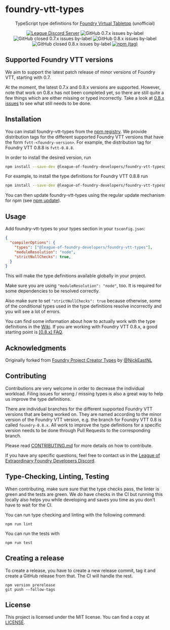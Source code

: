 # foundry-vtt-types

<div align=center>

TypeScript type definitions for [Foundry Virtual Tabletop](https://foundryvtt.com/) (unofficial)

[![League Discord Server](https://img.shields.io/discord/732325252788387980?label=League%20of%20Extraordinary%20Foundry%20VTT%20Developers)](https://discord.gg/52DNPzqm2Z)
![GitHub 0.7.x issues by-label](https://img.shields.io/github/issues-raw/League-of-Foundry-Developers/foundry-vtt-types/foundry%200.7.x?color=%23fe631d)
![GitHub closed 0.7.x issues by-label](https://img.shields.io/github/issues-closed-raw/League-of-Foundry-Developers/foundry-vtt-types/foundry%200.7.x?color=%23fe631d)
![GitHub 0.8.x issues by-label](https://img.shields.io/github/issues-raw/League-of-Foundry-Developers/foundry-vtt-types/foundry%200.8.x?color=%23fe631d)
![GitHub closed 0.8.x issues by-label](https://img.shields.io/github/issues-closed-raw/League-of-Foundry-Developers/foundry-vtt-types/foundry%200.8.x?color=%23fe631d)
[![npm (tag)](https://img.shields.io/npm/v/@league-of-foundry-developers/foundry-vtt-types/latest)](https://www.npmjs.com/package/@league-of-foundry-developers/foundry-vtt-types)

</div>

## Supported Foundry VTT versions

We aim to support the latest patch release of minor versions of Foundry VTT, starting with 0.7.

At the moment, the latest 0.7.x and 0.8.x versions are supported. However, note that work on 0.8.x has not been
completed yet, so there are still quite a few things which are either missing or typed incorrectly. Take a look at
[0.8.x issues](https://github.com/League-of-Foundry-Developers/foundry-vtt-types/issues?q=is%3Aopen+is%3Aissue+label%3A%22foundry+0.8.x%22)
to see what still needs to be done.

## Installation

You can install foundry-vtt-types from the [npm registry](https://npmjs.org/). We provide distribution tags for the
different supported Foundry VTT versions that have the form `fvtt-<foundry-version>`. For example, the distribution tag
for Foundry VTT 0.8.8 is `fvtt-0.8.8`.

In order to install the desired version, run

```sh
npm install --save-dev @league-of-foundry-developers/foundry-vtt-types@fvtt-<foundry-version>
```

For example, to install the type definitions for Foundry VTT 0.8.8 run

```sh
npm install --save-dev @league-of-foundry-developers/foundry-vtt-types@fvtt-0.8.8
```

You can then update foundry-vtt-types using the regular update mechanism for npm
(see [npm update](https://docs.npmjs.com/cli/v7/commands/npm-update)).

## Usage

Add foundry-vtt-types to your types section in your `tsconfig.json`:

```json
{
  "compilerOptions": {
    "types": ["@league-of-foundry-developers/foundry-vtt-types"],
    "moduleResolution": "node",
    "strictNullChecks": true,
  }
}
```

This will make the type definitions available globally in your project.

Make sure you are using `"moduleResolution": "node"`, too. It is required for some dependencies to be resolved
correctly.

Also make sure to set `"strictNullChecks": true` because otherwise, some of the conditional types used in the type
definitions resolve incorrectly and you will see a lot of errors.

You can find some information about how to actually work with the type definitions in the
[Wiki](https://github.com/League-of-Foundry-Developers/foundry-vtt-types/wiki). If you are working with Foundry VTT
0.8.x, a good starting point is
[[0.8.x] FAQ](https://github.com/League-of-Foundry-Developers/foundry-vtt-types/wiki/%5B0.8.x%5D-FAQ).

## Acknowledgments

Originally forked from [Foundry Project Creator Types](https://gitlab.com/foundry-projects/foundry-pc/foundry-pc-types)
by [@NickEastNL](https://gitlab.com/NvanOosten)

## Contributing

Contributions are very welcome in order to decrease the individual workload. Filing issues for wrong / missing types is
also a great way to help us improve the type definitions.

There are individual branches for the different supported Foundry VTT versions that are being worked on. They are named
according to the minor version of the Foundry VTT version, e.g. the branch for Foundry VTT 0.8 is called
`foundry-0.8.x`. All work to improve the type definitions for a specific version needs to be done through Pull Requests
to the corresponding branch.

Please read [CONTRIBUTING.md](CONTRIBUTING.md) for more details on how to contribute.

If you have any specific questions, feel free to contact us in the
[League of Extraordinary Foundry Developers Discord](https://discord.gg/52DNPzqm2Z).

## Type-Checking, Linting, Testing

When contributing, make sure sure that the type checks pass, the linter is green and the tests are green. We _do_ have
checks in the CI but running this locally also helps you while developing and saves you time as you don't have to wait
for the CI.

You can run type checking and linting with the following command:

```
npm run lint
```

You can run the tests with

```
npm run test
```

## Creating a release

To create a release, you have to create a new release commit, tag it and create a GitHub release from that. The CI will
handle the rest.

```
npm version prerelease
git push --follow-tags
```

## License

This project is licensed under the MIT license. You can find a copy at [LICENSE](LICENSE).
